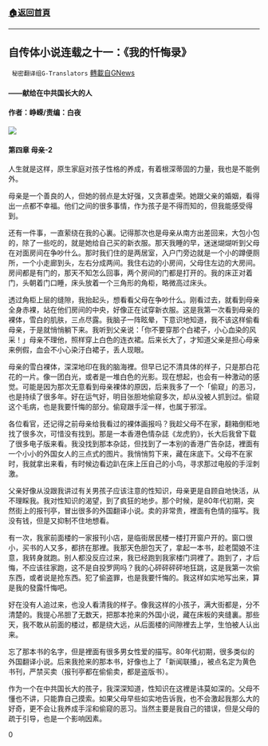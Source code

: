 ###  [:house:返回首頁](https://github.com/ourhimalayas/txt)
---

## 自传体小说连载之十一：《我的忏悔录》
` 秘密翻译组G-Translators` [轉載自GNews](https://gnews.org/zh-hans/1160734/)

#### ——献给在中共国长大的人

#### 作者：峥嵘/责编：白夜
![]()![](https://gnews-media-offload.s3.amazonaws.com/wp-content/uploads/2021/05/01070945/1.png)
#### 第四章 母亲-2

人生就是这样，原生家庭对孩子性格的养成，有着根深蒂固的力量，我也是不能例外。

母亲是一个善良的人，但她的弱点是太好强，又贪慕虚荣。她跟父亲的婚姻，看得出一点都不幸福。他们之间的很多事情，作为孩子是不得而知的，但我能感受得到。

还有一件事，一直萦绕在我的心裏。记得那次也是母亲从南方出差回来，大包小包的，除了一些吃的，就是她给自己买的新衣服。那天我睡的早，迷迷煳煳听到父母在对面房间在争吵什么。那时我们住的是两居室，入户门旁边就是一个小的蹲便厕所，一个小走廊到头，左右分成两间。我住右边的小房间，父母住左边的大房间。房间都是有门的，那天不知怎么回事，两个房间的门都是打开的。我的床正对着门，头朝着门口睡，床头放着一个三角形的角柜，略微高过床头。

透过角柜上层的缝隙，我抬起头，想看看父母在争吵什么。刚看过去，就看到母亲全身赤裸，站在他们房间的中央，好像正在试穿新衣服。这是我第一次看到母亲的裸体，雪白的肌肤，三点尽露。我脑子一阵眩晕，下意识地知道，我不该这样偷看母亲，于是就悄悄躺下来。我听到父亲说：「你不要穿那个白裙子，小心血染的风采！」母亲不理他，照样穿上白色的连衣裙。后来长大了，才知道父亲是担心母亲来例假，血会不小心染汙白裙子，丢人现眼。

母亲的雪白裸体，深深地印在我的脑海裡。但早已记不清具体的样子，只是那白花花的一片。像一团白光，或者是一堆白色的光影。现在想起，也会有一种激动的感觉。可能是因为那次无意看到母亲裸体的原因，后来我多了一个「偷窥」的恶习，也是持续了很多年。好在运气好，明目张胆地偷窥多次，却从没被人抓到过。偷窥这个毛病，也是我要忏悔的部分。偷窥跟手淫一样，也属于邪淫。

各位看官，还记得之前母亲给我看过的裸体画报吗？我趁父母不在家，翻箱倒柜地找了很多次，可惜没有找到。那是一本香港色情杂誌《龙虎豹》，长大后我曾下载了很多电子版来看。我没找到那本杂誌，但找到了一本别的香港广告杂誌，裡面有一个小小的外国女人的三点式的图片。我悄悄剪下来，藏在床底下。父母不在家时，我就拿出来看，有时候边看边趴在床上压自己的小鸟，寻求那过电般的手淫刺激。

父亲好像从没跟我讲过有关男孩子应该注意的性知识，母亲更是自顾自地快活，从不理睬我。我对性知识的渴望，到了疯狂的地步。那个时候，是80年代初期，突然街上的报刊亭，冒出很多的外国翻译小说。卖的非常贵，裡面有色情的描写。我没有钱，但是又抑制不住地想看。

有一次，我家前面楼的一家报刊小店，是临街居民楼一楼打开窗户开的。窗口很小，买书的人又多，都挤在那裡。我那天色胆包天了，拿起一本书，趁老闆娘不注意，我转身就跑。别人都没反应过来，我已经跑到我家楼门洞裡了。跑到了，才后悔，不应该往家跑，这不是自投罗网吗？我的心砰砰砰砰地狂跳，这是我第一次偷东西，或者说是抢东西。犯了偷盗罪，也是我要忏悔的。我这样如实地写出来，算是我的發露忏悔吧。

好在没有人追过来，也没人看清我的样子。像我这样的小孩子，满大街都是，分不清楚的。我提心吊胆了无数天，把那本抢来的外国小说，藏在床板的夹缝裏。那些天，我不敢从前面的楼过，都是绕大远，从后面楼的间隙裡去上学，生怕被人认出来。

忘了那本书的名字，但是裡面有很多男女性爱的描写。80年代初期，很多类似的外国翻译小说。后来我抢来的那本书，好像也上了「新闻联播」，被点名定为黄色书刊，严禁买卖（报刊亭都在偷偷卖，都是盗版书）。

作为一个在中共国长大的孩子，我深深知道，性知识在这裡是讳莫如深的。父母不懂也不讲，只能靠自己摸索。如果父母早些如实地告诉我，也不会激起我那么大的好奇，更不会让我养成手淫和偷窥的恶习。当然主要是我自己的错误，但是父母的疏于引导，也是一个影响因素。

0
